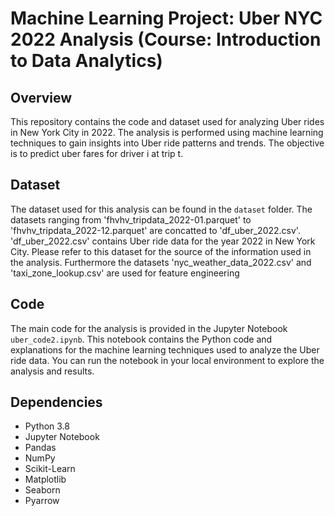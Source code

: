 # Machine Learning Project: Uber NYC 2022 Analysis (Course: Introduction to Data Analytics)

## Overview
This repository contains the code and dataset used for analyzing Uber rides in New York City in 2022. The analysis is performed using machine learning techniques to gain insights into Uber ride patterns and trends. The objective is to predict uber fares for driver i at trip t.

## Dataset
The dataset used for this analysis can be found in the `dataset` folder. The datasets ranging from 'fhvhv_tripdata_2022-01.parquet' to 'fhvhv_tripdata_2022-12.parquet' are concatted to 'df_uber_2022.csv'. 'df_uber_2022.csv' contains Uber ride data for the year 2022 in New York City. Please refer to this dataset for the source of the information used in the analysis. Furthermore the datasets 'nyc_weather_data_2022.csv' and 'taxi_zone_lookup.csv' are used for feature engineering

## Code
The main code for the analysis is provided in the Jupyter Notebook `uber_code2.ipynb`. This notebook contains the Python code and explanations for the machine learning techniques used to analyze the Uber ride data. You can run the notebook in your local environment to explore the analysis and results.

## Dependencies
- Python 3.8
- Jupyter Notebook
- Pandas
- NumPy
- Scikit-Learn
- Matplotlib
- Seaborn
- Pyarrow

